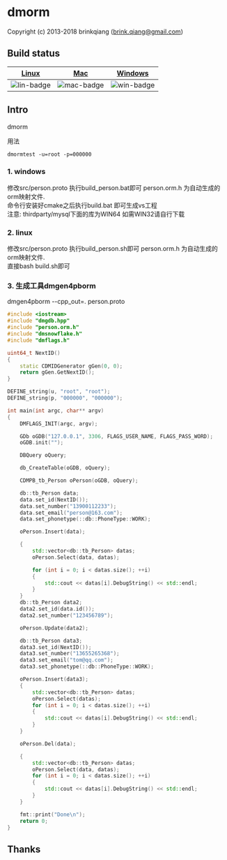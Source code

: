 # dmorm

Copyright (c) 2013-2018 brinkqiang (brink.qiang@gmail.com)

## Build status
| [Linux][lin-link] | [Mac][mac-link] | [Windows][win-link] |
| :---------------: | :----------------: | :-----------------: |
| ![lin-badge]      | ![mac-badge]       | ![win-badge]        |

[lin-badge]: https://github.com/brinkqiang/dmorm/workflows/linux/badge.svg "linux build status"
[lin-link]:  https://github.com/brinkqiang/dmorm/actions/workflows/linux.yml "linux build status"
[mac-badge]: https://github.com/brinkqiang/dmorm/workflows/mac/badge.svg "mac build status"
[mac-link]:  https://github.com/brinkqiang/dmorm/actions/workflows/mac.yml "mac build status"
[win-badge]: https://github.com/brinkqiang/dmorm/workflows/win/badge.svg "win build status"
[win-link]:  https://github.com/brinkqiang/dmorm/actions/workflows/win.yml "win build status"

## Intro
dmorm

用法
```
dmormtest -u=root -p=000000
```

### 1. windows
修改src/person.proto 执行build_person.bat即可 person.orm.h 为自动生成的orm映射文件.  
命令行安装好cmake之后执行build.bat 即可生成vs工程  
注意: thirdparty/mysql下面的库为WIN64 如需WIN32请自行下载  
### 2. linux
修改src/person.proto 执行build_person.sh即可 person.orm.h 为自动生成的orm映射文件.  
直接bash build.sh即可  
### 3. 生成工具dmgen4pborm
dmgen4pborm --cpp_out=. person.proto

```cpp
#include <iostream>
#include "dmgdb.hpp"
#include "person.orm.h"
#include "dmsnowflake.h"
#include "dmflags.h"

uint64_t NextID()
{
    static CDMIDGenerator gGen(0, 0);
    return gGen.GetNextID();
}

DEFINE_string(u, "root", "root");
DEFINE_string(p, "000000", "000000");

int main(int argc, char** argv)
{
    DMFLAGS_INIT(argc, argv);

    GDb oGDB("127.0.0.1", 3306, FLAGS_USER_NAME, FLAGS_PASS_WORD);
    oGDB.init("");

    DBQuery oQuery;

    db_CreateTable(oGDB, oQuery);

    CDMPB_tb_Person oPerson(oGDB, oQuery);

    db::tb_Person data;
    data.set_id(NextID());
    data.set_number("13900112233");
    data.set_email("person@163.com");
    data.set_phonetype(::db::PhoneType::WORK);

    oPerson.Insert(data);

    {
        std::vector<db::tb_Person> datas;
        oPerson.Select(data, datas);

        for (int i = 0; i < datas.size(); ++i)
        {
            std::cout << datas[i].DebugString() << std::endl;
        }
    }
    db::tb_Person data2;
    data2.set_id(data.id());
    data2.set_number("123456789");

    oPerson.Update(data2);

    db::tb_Person data3;
    data3.set_id(NextID());
    data3.set_number("13655265368");
    data3.set_email("tom@qq.com");
    data3.set_phonetype(::db::PhoneType::WORK);

    oPerson.Insert(data3);
    {
        std::vector<db::tb_Person> datas;
        oPerson.Select(datas);
        for (int i = 0; i < datas.size(); ++i)
        {
            std::cout << datas[i].DebugString() << std::endl;
        }
    }

    oPerson.Del(data);

    {
        std::vector<db::tb_Person> datas;
        oPerson.Select(data, datas);
        for (int i = 0; i < datas.size(); ++i)
        {
            std::cout << datas[i].DebugString() << std::endl;
        }
    }

    fmt::print("Done\n");
    return 0;
}

```

## Thanks

